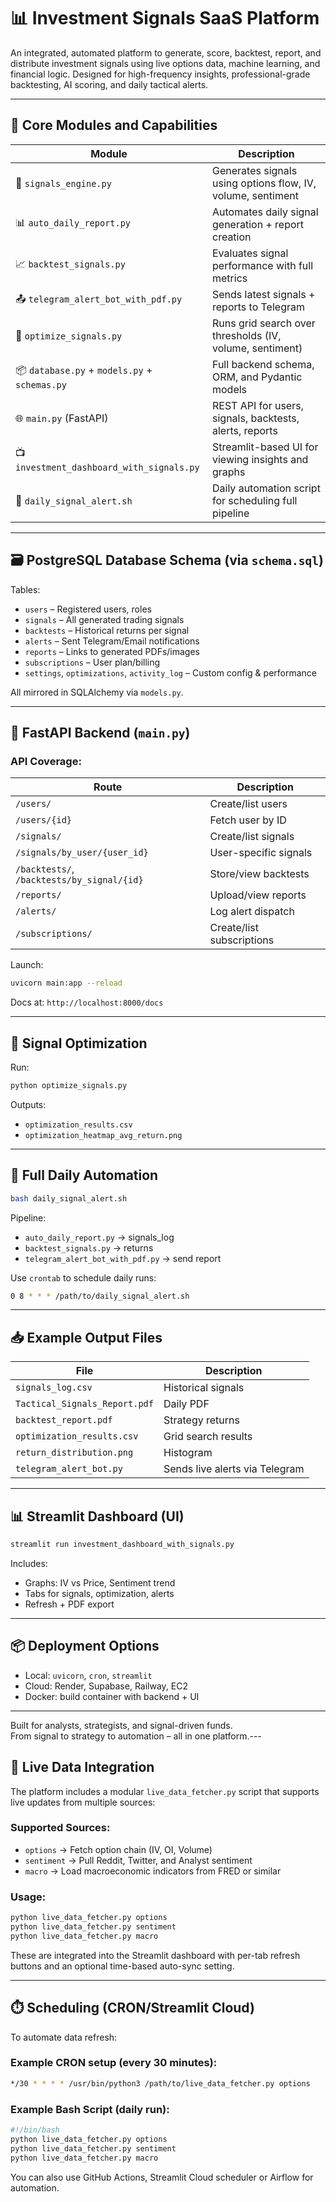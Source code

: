# 📊 Investment Signals SaaS Platform

An integrated, automated platform to generate, score, backtest, report, and distribute investment signals using live options data, machine learning, and financial logic. Designed for high-frequency insights, professional-grade backtesting, AI scoring, and daily tactical alerts.

---

## 🔧 Core Modules and Capabilities

| Module | Description |
|--------|-------------|
| 🧠 `signals_engine.py` | Generates signals using options flow, IV, volume, sentiment |
| 📊 `auto_daily_report.py` | Automates daily signal generation + report creation |
| 📈 `backtest_signals.py` | Evaluates signal performance with full metrics |
| 📤 `telegram_alert_bot_with_pdf.py` | Sends latest signals + reports to Telegram |
| 🧠 `optimize_signals.py` | Runs grid search over thresholds (IV, volume, sentiment) |
| 📦 `database.py` + `models.py` + `schemas.py` | Full backend schema, ORM, and Pydantic models |
| 🌐 `main.py` (FastAPI) | REST API for users, signals, backtests, alerts, reports |
| 📺 `investment_dashboard_with_signals.py` | Streamlit-based UI for viewing insights and graphs |
| 🔁 `daily_signal_alert.sh` | Daily automation script for scheduling full pipeline |

---

## 🗃️ PostgreSQL Database Schema (via `schema.sql`)

Tables:
- `users` – Registered users, roles
- `signals` – All generated trading signals
- `backtests` – Historical returns per signal
- `alerts` – Sent Telegram/Email notifications
- `reports` – Links to generated PDFs/images
- `subscriptions` – User plan/billing
- `settings`, `optimizations`, `activity_log` – Custom config & performance

All mirrored in SQLAlchemy via `models.py`.

---

## 🚀 FastAPI Backend (`main.py`)

### API Coverage:

| Route | Description |
|-------|-------------|
| `/users/` | Create/list users |
| `/users/{id}` | Fetch user by ID |
| `/signals/` | Create/list signals |
| `/signals/by_user/{user_id}` | User-specific signals |
| `/backtests/`, `/backtests/by_signal/{id}` | Store/view backtests |
| `/reports/` | Upload/view reports |
| `/alerts/` | Log alert dispatch |
| `/subscriptions/` | Create/list subscriptions |

Launch:
```bash
uvicorn main:app --reload
```
Docs at: `http://localhost:8000/docs`

---

## 🧪 Signal Optimization

Run:
```bash
python optimize_signals.py
```

Outputs:
- `optimization_results.csv`
- `optimization_heatmap_avg_return.png`

---

## 🔁 Full Daily Automation

```bash
bash daily_signal_alert.sh
```

Pipeline:
- `auto_daily_report.py` → signals_log
- `backtest_signals.py` → returns
- `telegram_alert_bot_with_pdf.py` → send report

Use `crontab` to schedule daily runs:
```bash
0 8 * * * /path/to/daily_signal_alert.sh
```

---

## 📥 Example Output Files

| File | Description |
|------|-------------|
| `signals_log.csv` | Historical signals |
| `Tactical_Signals_Report.pdf` | Daily PDF |
| `backtest_report.pdf` | Strategy returns |
| `optimization_results.csv` | Grid search results |
| `return_distribution.png` | Histogram |
| `telegram_alert_bot.py` | Sends live alerts via Telegram |

---

## 📊 Streamlit Dashboard (UI)

```bash
streamlit run investment_dashboard_with_signals.py
```

Includes:
- Graphs: IV vs Price, Sentiment trend
- Tabs for signals, optimization, alerts
- Refresh + PDF export

---

## 📦 Deployment Options

- Local: `uvicorn`, `cron`, `streamlit`
- Cloud: Render, Supabase, Railway, EC2
- Docker: build container with backend + UI

---

Built for analysts, strategists, and signal-driven funds.  
From signal to strategy to automation – all in one platform.---

## 🔁 Live Data Integration

The platform includes a modular `live_data_fetcher.py` script that supports live updates from multiple sources:

### Supported Sources:
- `options` → Fetch option chain (IV, OI, Volume)
- `sentiment` → Pull Reddit, Twitter, and Analyst sentiment
- `macro` → Load macroeconomic indicators from FRED or similar

### Usage:

```bash
python live_data_fetcher.py options
python live_data_fetcher.py sentiment
python live_data_fetcher.py macro
```

These are integrated into the Streamlit dashboard with per-tab refresh buttons and an optional time-based auto-sync setting.

---

## ⏱️ Scheduling (CRON/Streamlit Cloud)

To automate data refresh:

### Example CRON setup (every 30 minutes):

```bash
*/30 * * * * /usr/bin/python3 /path/to/live_data_fetcher.py options
```

### Example Bash Script (daily run):

```bash
#!/bin/bash
python live_data_fetcher.py options
python live_data_fetcher.py sentiment
python live_data_fetcher.py macro
```

You can also use GitHub Actions, Streamlit Cloud scheduler or Airflow for automation.